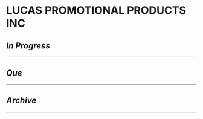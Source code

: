 # LUCAS PROMOTIONAL PRODUCTS INC

## *In Progress*

--------------------

## *Que*

-----------------------------------
## *Archive*

-----------------------------------

